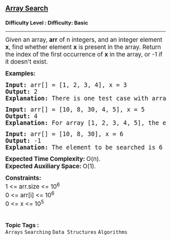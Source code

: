 <h2><a href="https://www.geeksforgeeks.org/problems/search-an-element-in-an-array-1587115621/1?page=3&sortBy=submissions">Array Search</a></h2><h3>Difficulty Level : Difficulty: Basic</h3><hr><div class="problems_problem_content__Xm_eO"><p><span style="font-size: 14pt;">Given an array, <strong>arr</strong> of n integers, and an integer element <strong>x</strong>, find whether element <strong>x</strong> is present in the array. Return the index of the first occurrence of <strong>x</strong> in the array, or -1 if it doesn't exist.</span></p>
<p><span style="font-size: 14pt;"><strong>Examples:</strong></span></p>
<pre><span style="font-size: 14pt;"><strong>Input: </strong>arr[] = [1, 2, 3, 4], x = 3<br><strong>Output: </strong>2<strong>
Explanation: </strong>There is one test case with array as [1, 2, 3 4] and element to be searched as 3. Since 3 is present at index 2, the output is 2.</span></pre>
<pre><span style="font-size: 14pt;"><strong>Input: </strong>arr[] = [10, 8, 30, 4, 5], x = 5<br><strong>Output: </strong>4<strong>
Explanation: </strong>For array [1, 2, 3, 4, 5], the element to be searched is 5 and it is at index 4. So, the output is 4.
</span></pre>
<pre><span style="font-size: 14pt;"><strong>Input: </strong>arr[] = [10, 8, 30], x = 6<br><strong>Output: </strong>-1<strong>
Explanation: </strong>The element to be searched is 6 and its not present, so we return -1.</span></pre>
<p><span style="font-size: 14pt;"><strong>Expected Time Complexity:&nbsp;</strong>O(n).<br><strong>Expected Auxiliary Space:&nbsp;</strong>O(1).&nbsp;</span></p>
<p><span style="font-size: 14pt;"><strong>Constraints:</strong><br>1 &lt;= arr.size &lt;= 10<sup>6</sup><br>0 &lt;= arr[i] &lt;= 10<sup>6</sup><br>0 &lt;= x&nbsp;&lt;= 10<sup>5</sup></span></p></div><br><p><span style=font-size:18px><strong>Topic Tags : </strong><br><code>Arrays</code>&nbsp;<code>Searching</code>&nbsp;<code>Data Structures</code>&nbsp;<code>Algorithms</code>&nbsp;